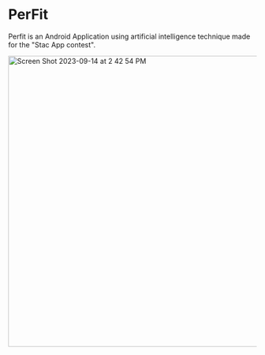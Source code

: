 PerFit
=========
Perfit is an Android Application using artificial intelligence technique made for the "Stac App contest".

<img width="590" alt="Screen Shot 2023-09-14 at 2 42 54 PM" src="https://github.com/arky02/Perfit_staccc/assets/46954114/d524a419-80ad-47f9-9525-bd5296dddabc">
